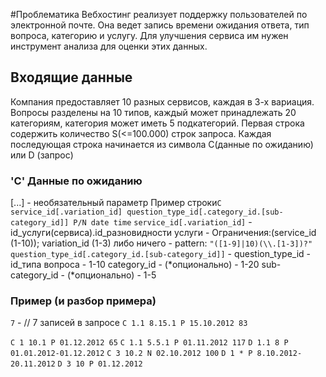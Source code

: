#Проблематика
Вебхостинг реализует поддержку пользователей по электронной почте. Она ведет запись времени ожидания ответа, тип вопроса, категорию и услугу.
Для улучшения сервиса им нужен инструмент анализа для оценки этих данных.

## Входящие данные
Компания предоставляет 10 разных сервисов, каждая в 3-х вариация. Вопросы разделены на 10 типов, каждый может принадлежать 20 категориям, 
категория может иметь 5 подкатегорий.
Первая строка содержить количество S(<=100.000) строк запроса.
Каждая последующая строка начинается из символа С(данные по ожиданию) или D (запрос)

### 'С' Данные по ожиданию
[...] - необязательный параметр
Пример строки`C service_id[.variation_id] question_type_id[.category_id.[sub-category_id]] P/N date time`
    `service_id[.variation_id]` - id_услуги(сервиса).id_разновидности услуги - 
        Ограничения:(service_id (1-10)); variation_id (1-3) либо ничего - pattern: `"([1-9]|10)(\\.[1-3])?"`
    `question_type_id[.category_id.[sub-category_id]]` - 
        question_type_id - id_типа вопроса  - 1-10
        category_id - (*опционально) - 1-20
        sub-category_id - (*опционально) - 1-5
        
        
       
        
### Пример (и разбор примера)

   `7` - // 7 записей в запросе
   `C 1.1 8.15.1 P 15.10.2012 83`
    
   `C 1 10.1 P 01.12.2012 65`
   `C 1.1 5.5.1 P 01.11.2012 117`
   `D 1.1 8 P 01.01.2012-01.12.2012`
   `C 3 10.2 N 02.10.2012 100`
   `D 1 * P 8.10.2012-20.11.2012`
   `D 3 10 P 01.12.2012`   